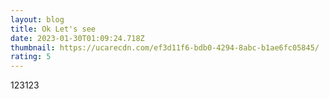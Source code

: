 ```yaml
---
layout: blog
title: Ok Let's see
date: 2023-01-30T01:09:24.718Z
thumbnail: https://ucarecdn.com/ef3d11f6-bdb0-4294-8abc-b1ae6fc05845/
rating: 5
---
```

1﻿23123